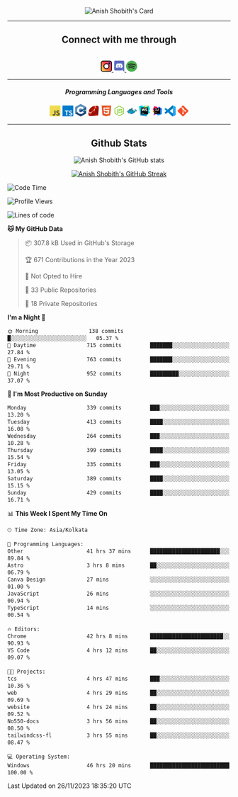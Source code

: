 <div align="center">

![Anish Shobith's Card](https://cardivo.vercel.app/api?name=Anish%20Shobith%20P%20S&description=Hi%20there%F0%9F%91%8B,%20I%20am%20a%2020-years-old.%20I%20am%20a%20Web%20and%20Application%20developer%20from%20India.%20Nice%20to%20meet%20you%20all.%20Looking%20forward%20to%20paritcipate%20with%20you.&image=https://i.imgur.com/WlQk3PY.jpg&&disableAnimation=true&site=https://anishshobithps.tech&pattern=plus&colorPattern=%23171616&backgroundColor=%231a1b26&instagram=anish_shobith&linkedin=Anish%20Shobith%20P%20S&fontColor=%23ffffff&iconColor=%23ffffff)

<hr>
 <h2> Connect with me through </h2>
<br>
<a href="https://www.instagram.com/anish_shobith/">
    <img alt="Anish Shobith's Instagram" width="25px" src="https://raw.githubusercontent.com/anishshobithps/anishshobithps/master/assets/socials/instagram.svg">
    </a>
    <a href="https://discord.gg/cWgDskT">
    <img alt="Anish Shobith's Discord", width="25px" src="https://raw.githubusercontent.com/anishshobithps/anishshobithps/master/assets/socials/discord.svg">
    </a>
    <a href="https://open.spotify.com/user/goshcrm0y9jzum2lffvu6f4hz">
    <img alt="Anish Shobith's Spotify", width="25px" src="https://raw.githubusercontent.com/anishshobithps/anishshobithps/master/assets/socials/spotify.svg">
    </a>
    <br>
    <hr>
    <h4> <i> Programming Languages and Tools </i> </h4>
    <img width="25px" src="https://raw.githubusercontent.com/anishshobithps/anishshobithps/master/assets/languages/javascript.svg">
    <img width="25px" src="https://raw.githubusercontent.com/anishshobithps/anishshobithps/master/assets/languages/typescript.svg">
    <img width="25px" src="https://raw.githubusercontent.com/anishshobithps/anishshobithps/master/assets/languages/cpp.svg">
    <img width="25px" src="https://raw.githubusercontent.com/anishshobithps/anishshobithps/master/assets/languages/ruby.svg">
    <img width="25px" src="https://raw.githubusercontent.com/anishshobithps/anishshobithps/master/assets/languages/html.svg">
    <img width="25px" src="https://raw.githubusercontent.com/anishshobithps/anishshobithps/master/assets/tools/nodejs.svg">
    <img width="25px" src="https://raw.githubusercontent.com/anishshobithps/anishshobithps/master/assets/tools/docker.svg">
    <img width="25px" src="https://raw.githubusercontent.com/anishshobithps/anishshobithps/master/assets/tools/webstorm.svg">
    <img width="25px" src="https://raw.githubusercontent.com/anishshobithps/anishshobithps/master/assets/tools/intellij.svg">
    <img width="25px" src="https://raw.githubusercontent.com/anishshobithps/anishshobithps/master/assets/tools/visualstudiocode.svg">
    <img width="25px" src="https://raw.githubusercontent.com/anishshobithps/anishshobithps/master/assets/tools/git.svg">
<hr>
 <h2> Github Stats </h2>

![Anish Shobith's GitHub stats](https://github-readme-stats-fk82.vercel.app/api?username=anishshobithps&show_icons=true&theme=tokyonight&count_private=true)

[![Anish Shobith's GitHub Streak](https://streak-stats.demolab.com?user=anishshobithps&theme=tokyonight&hide_border=true&border_radius=4.6)](https://git.io/streak-stats)

</div>

<!--START_SECTION:waka-->
![Code Time](http://img.shields.io/badge/Code%20Time-1%2C275%20hrs%2052%20mins-blue)

![Profile Views](http://img.shields.io/badge/Profile%20Views-4-blue)

![Lines of code](https://img.shields.io/badge/From%20Hello%20World%20I%27ve%20Written-571.7%20thousand%20lines%20of%20code-blue)

**🐱 My GitHub Data** 

> 📦 307.8 kB Used in GitHub's Storage 
 > 
> 🏆 671 Contributions in the Year 2023
 > 
> 🚫 Not Opted to Hire
 > 
> 📜 33 Public Repositories 
 > 
> 🔑 18 Private Repositories 
 > 
**I'm a Night 🦉** 

```text
🌞 Morning                138 commits         █░░░░░░░░░░░░░░░░░░░░░░░░   05.37 % 
🌆 Daytime                715 commits         ███████░░░░░░░░░░░░░░░░░░   27.84 % 
🌃 Evening                763 commits         ███████░░░░░░░░░░░░░░░░░░   29.71 % 
🌙 Night                  952 commits         █████████░░░░░░░░░░░░░░░░   37.07 % 
```
📅 **I'm Most Productive on Sunday** 

```text
Monday                   339 commits         ███░░░░░░░░░░░░░░░░░░░░░░   13.20 % 
Tuesday                  413 commits         ████░░░░░░░░░░░░░░░░░░░░░   16.08 % 
Wednesday                264 commits         ███░░░░░░░░░░░░░░░░░░░░░░   10.28 % 
Thursday                 399 commits         ████░░░░░░░░░░░░░░░░░░░░░   15.54 % 
Friday                   335 commits         ███░░░░░░░░░░░░░░░░░░░░░░   13.05 % 
Saturday                 389 commits         ████░░░░░░░░░░░░░░░░░░░░░   15.15 % 
Sunday                   429 commits         ████░░░░░░░░░░░░░░░░░░░░░   16.71 % 
```


📊 **This Week I Spent My Time On** 

```text
🕑︎ Time Zone: Asia/Kolkata

💬 Programming Languages: 
Other                    41 hrs 37 mins      ██████████████████████░░░   89.84 % 
Astro                    3 hrs 8 mins        ██░░░░░░░░░░░░░░░░░░░░░░░   06.79 % 
Canva Design             27 mins             ░░░░░░░░░░░░░░░░░░░░░░░░░   01.00 % 
JavaScript               26 mins             ░░░░░░░░░░░░░░░░░░░░░░░░░   00.94 % 
TypeScript               14 mins             ░░░░░░░░░░░░░░░░░░░░░░░░░   00.54 % 

🔥 Editors: 
Chrome                   42 hrs 8 mins       ███████████████████████░░   90.93 % 
VS Code                  4 hrs 12 mins       ██░░░░░░░░░░░░░░░░░░░░░░░   09.07 % 

🐱‍💻 Projects: 
tcs                      4 hrs 47 mins       ███░░░░░░░░░░░░░░░░░░░░░░   10.36 % 
web                      4 hrs 29 mins       ██░░░░░░░░░░░░░░░░░░░░░░░   09.69 % 
website                  4 hrs 24 mins       ██░░░░░░░░░░░░░░░░░░░░░░░   09.52 % 
No550-docs               3 hrs 56 mins       ██░░░░░░░░░░░░░░░░░░░░░░░   08.50 % 
tailwindcss-fl           3 hrs 55 mins       ██░░░░░░░░░░░░░░░░░░░░░░░   08.47 % 

💻 Operating System: 
Windows                  46 hrs 20 mins      █████████████████████████   100.00 % 
```


 Last Updated on 26/11/2023 18:35:20 UTC
<!--END_SECTION:waka-->
